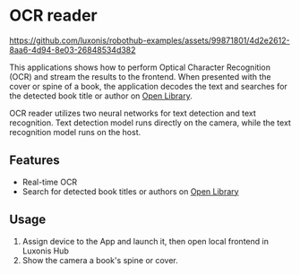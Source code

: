 # OCR reader

https://github.com/luxonis/robothub-examples/assets/99871801/4d2e2612-8aa6-4d94-8e03-26848534d382

This applications shows how to perform Optical Character Recognition (OCR) and stream the results to the frontend. When presented with the cover or spine of a book, the application decodes the text and searches for the detected book title or author on [Open Library](https://openlibrary.org).

OCR reader utilizes two neural networks for text detection and text recognition. Text detection model runs directly on the camera, while the text recognition model runs on the host.

## Features

-   Real-time OCR
-   Search for detected book titles or authors on [Open Library](https://openlibrary.org)

## Usage

1. Assign device to the App and launch it, then open local frontend in Luxonis Hub
2. Show the camera a book's spine or cover.
